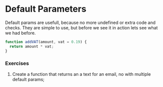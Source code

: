 # Default Parameters

Default params are usefull, because no more undefined or extra code and checks.
They are simple to use, but before we see it in action lets see what we had before.

```javascript
function addVAT(amount, vat = 0.19) {
  return amount * vat;
}
```


### Exercises

1. Create a function that returns an a text for an email, no with multiple default params;
